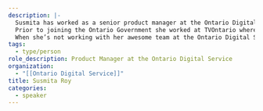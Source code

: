 ```yaml
---
description: |-
  Susmita has worked as a senior product manager at the Ontario Digital Service (ODS) since 2018. Prior to the ODS, she's worked in the Information Technology sector for over 12 years alongside talented problem solvers across many disciplines. Susmita believes in building products that evolve based on user needs and that government services and products are no different. Recently, her product team launched a notification platform as a pilot within the Ontario Government with the broader goal of enabling all kinds of timely notifications to be send out to the general public.
  Prior to joining the Ontario Government she worked at TVOntario where her team successfully launched TVOKids.com by revamping a Flash based legacy website to a modern, user centric website.
  When she’s not working with her awesome team at the Ontario Digital Service, she loves to explore her garden, add new plants to her collection, hang out with friends and family, and travelling the globe.
tags:
  - type/person
role_description: Product Manager at the Ontario Digital Service
organization:
  - "[[Ontario Digital Service]]"
title: Susmita Roy
categories:
  - speaker
---
```


